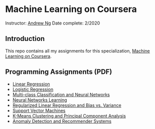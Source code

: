 # Machine Learning on Coursera

Instructor: [Andrew Ng](http://www.andrewng.org/)
Date complete: 2/2020
## Introduction

This repo contains all my assignments for this specialization, [Machine Learning on Coursera](https://www.coursera.org/learn/machine-learning).

## Programming Assignments (PDF)

- [Linear Regression](ex1/ex1.pdf)
- [Logistic Regression](ex2/ex2.pdf)
- [Multi-class Classification and Neural Networks](ex3/ex3.pdf)
- [Neural Networks Learning](ex4/ex4.pdf)
- [Regularized Linear Regression and Bias vs. Variance](ex5/ex5.pdf)
- [Support Vector Machines](ex6/ex6.pdf)
- [K-Means Clustering and Principal Component Analysis](ex7/ex7.pdf)
- [Anomaly Detection and Recommender Systems](ex8/ex8.pdf)


 
